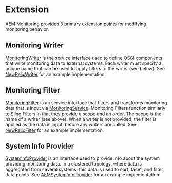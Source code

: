 # Extension

AEM Monitoring provides 3 primary extension points for modifying monitoring behavior.

## Monitoring Writer
[MonitoringWriter](http://code.digitalatolson.com/aem-monitoring/apidocs/com/icfolson/aem/monitoring/core/writer/MonitoringWriter.html) is the service interface used to define OSGi components that write monitoring data to external systems.  Each writer must specify a unique name that can be used to apply filters to the writer (see below).  See [NewRelicWriter](https://github.com/OlsonDigital/aem-monitoring/blob/develop/newrelic/src/main/java/com/icfolson/aem/monitoring/newrelic/NewRelicWriter.java) for an example implementation.

## Monitoring Filter
[MonitoringFilter](http://code.digitalatolson.com/aem-monitoring/apidocs/com/icfolson/aem/monitoring/core/filter/MonitoringFilter.html) is an service interface that filters and transforms monitoring data that is input via [MonitoringService](http://code.digitalatolson.com/aem-monitoring/apidocs/com/icfolson/aem/monitoring/core/service/MonitoringService.html).  Monitoring Filters function similarly to [Sling Filters](https://sling.apache.org/documentation/the-sling-engine/filters.html) in that they provide a scope and an order.  The scope is the name of a writer (see above).  When a writer is not provided, the filter is applied as the data is input, before any writers are called.  See [NewRelicFilter](https://github.com/OlsonDigital/aem-monitoring/blob/develop/newrelic/src/main/java/com/icfolson/aem/monitoring/newrelic/NewRelicFilter.java) for an example implementation.

## System Info Provider
[SystemInfoProvider](http://code.digitalatolson.com/aem-monitoring/apidocs/com/icfolson/aem/monitoring/database/system/SystemInfoProvider.html) is an interface used to provide info about the system providing monitoring data.  In a clustered topology, where data is aggregated from several systems, this data is used to sort, facet, and filter data points.  See [AEMSystemInfoProvider](https://github.com/OlsonDigital/aem-monitoring/blob/develop/database/src/main/java/com/icfolson/aem/monitoring/database/system/impl/AEMSystemInfoProvider.java) for an example implementation.
